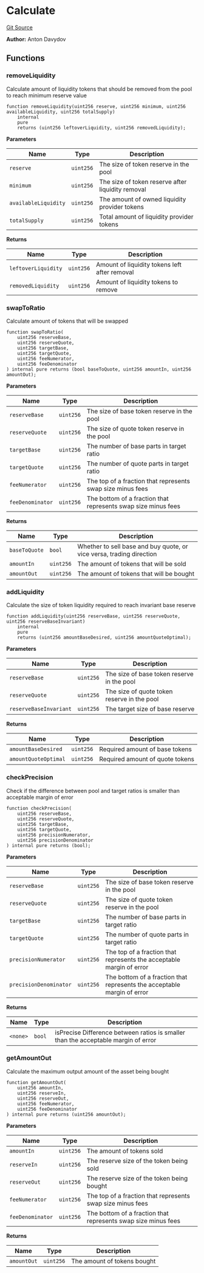 # Calculate
[Git Source](https://github.com/fetsorn/calibrator/blob/fae732b2e54a8c19e7be5f987150a473afd2869c/contracts/libraries/Calculate.sol)

**Author:**
Anton Davydov


## Functions
### removeLiquidity

Calculate amount of liquidity tokens that should be
removed from the pool to reach minimum reserve value


```solidity
function removeLiquidity(uint256 reserve, uint256 minimum, uint256 availableLiquidity, uint256 totalSupply)
    internal
    pure
    returns (uint256 leftoverLiquidity, uint256 removedLiquidity);
```
**Parameters**

|Name|Type|Description|
|----|----|-----------|
|`reserve`|`uint256`|The size of token reserve in the pool|
|`minimum`|`uint256`|The size of token reserve after liquidity removal|
|`availableLiquidity`|`uint256`|The amount of owned liquidity provider tokens|
|`totalSupply`|`uint256`|Total amount of liquidity provider tokens|

**Returns**

|Name|Type|Description|
|----|----|-----------|
|`leftoverLiquidity`|`uint256`|Amount of liquidity tokens left after removal|
|`removedLiquidity`|`uint256`|Amount of liquidity tokens to remove|


### swapToRatio

Calculate amount of tokens that will be swapped


```solidity
function swapToRatio(
    uint256 reserveBase,
    uint256 reserveQuote,
    uint256 targetBase,
    uint256 targetQuote,
    uint256 feeNumerator,
    uint256 feeDenominator
) internal pure returns (bool baseToQuote, uint256 amountIn, uint256 amountOut);
```
**Parameters**

|Name|Type|Description|
|----|----|-----------|
|`reserveBase`|`uint256`|The size of base token reserve in the pool|
|`reserveQuote`|`uint256`|The size of quote token reserve in the pool|
|`targetBase`|`uint256`|The number of base parts in target ratio|
|`targetQuote`|`uint256`|The number of quote parts in target ratio|
|`feeNumerator`|`uint256`|The top of a fraction that represents swap size minus fees|
|`feeDenominator`|`uint256`|The bottom of a fraction that represents swap size minus fees|

**Returns**

|Name|Type|Description|
|----|----|-----------|
|`baseToQuote`|`bool`|Whether to sell base and buy quote, or vice versa, trading direction|
|`amountIn`|`uint256`|The amount of tokens that will be sold|
|`amountOut`|`uint256`|The amount of tokens that will be bought|


### addLiquidity

Calculate the size of token liquidity required to reach invariant base reserve


```solidity
function addLiquidity(uint256 reserveBase, uint256 reserveQuote, uint256 reserveBaseInvariant)
    internal
    pure
    returns (uint256 amountBaseDesired, uint256 amountQuoteOptimal);
```
**Parameters**

|Name|Type|Description|
|----|----|-----------|
|`reserveBase`|`uint256`|The size of base token reserve in the pool|
|`reserveQuote`|`uint256`|The size of quote token reserve in the pool|
|`reserveBaseInvariant`|`uint256`|The target size of base reserve|

**Returns**

|Name|Type|Description|
|----|----|-----------|
|`amountBaseDesired`|`uint256`|Required amount of base tokens|
|`amountQuoteOptimal`|`uint256`|Required amount of quote tokens|


### checkPrecision

Check if the difference between pool and target ratios
is smaller than acceptable margin of error


```solidity
function checkPrecision(
    uint256 reserveBase,
    uint256 reserveQuote,
    uint256 targetBase,
    uint256 targetQuote,
    uint256 precisionNumerator,
    uint256 precisionDenominator
) internal pure returns (bool);
```
**Parameters**

|Name|Type|Description|
|----|----|-----------|
|`reserveBase`|`uint256`|The size of base token reserve in the pool|
|`reserveQuote`|`uint256`|The size of quote token reserve in the pool|
|`targetBase`|`uint256`|The number of base parts in target ratio|
|`targetQuote`|`uint256`|The number of quote parts in target ratio|
|`precisionNumerator`|`uint256`|The top of a fraction that represents the acceptable margin of error|
|`precisionDenominator`|`uint256`|The bottom of a fraction that represents the acceptable margin of error|

**Returns**

|Name|Type|Description|
|----|----|-----------|
|`<none>`|`bool`|isPrecise Difference between ratios is smaller than the acceptable margin of error|


### getAmountOut

Calculate the maximum output amount of the asset being bought


```solidity
function getAmountOut(
    uint256 amountIn,
    uint256 reserveIn,
    uint256 reserveOut,
    uint256 feeNumerator,
    uint256 feeDenominator
) internal pure returns (uint256 amountOut);
```
**Parameters**

|Name|Type|Description|
|----|----|-----------|
|`amountIn`|`uint256`|The amount of tokens sold|
|`reserveIn`|`uint256`|The reserve size of the token being sold|
|`reserveOut`|`uint256`|The reserve size of the token being bought|
|`feeNumerator`|`uint256`|The top of a fraction that represents swap size minus fees|
|`feeDenominator`|`uint256`|The bottom of a fraction that represents swap size minus fees|

**Returns**

|Name|Type|Description|
|----|----|-----------|
|`amountOut`|`uint256`|The amount of tokens bought|


